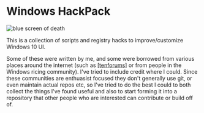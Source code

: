 # Windows HackPack

![blue screen of death](https://www.howtogeek.com/wp-content/uploads/2017/11/xWindows95.png.pagespeed.gp+jp+jw+pj+ws+js+rj+rp+rw+ri+cp+md.ic.w7HDRbAScr.png)

This is a collection of scripts and registry hacks to improve/customize Windows 10 UI. 

Some of these were written by me, and some were borrowed from various places around the internet (such as [[tenforums]](https://www.tenforums.com/tutorials/) or from people in the Windows ricing community). I've tried to include credit where I could. Since these communities are enthuasist focused they don't generally use git, or even maintain actual repos etc, so I've tried to do the best I could to both collect the things I've found useful and also to start forming it into a repository that other people who are interested can contribute or build off of. 
